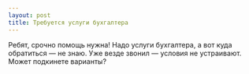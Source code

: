 ```yaml
---
layout: post 
title: Требуется услуги бухгалтера 
--- 
```

Ребят, срочно помощь нужна! Надо услуги бухгалтера, а вот куда обратиться — не знаю. Уже везде звонил — условия не устраивают. Может подкинете варианты?